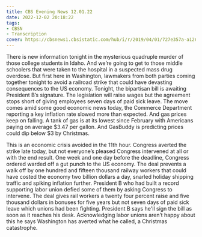 ```yaml
---
title: CBS Evening News 12.01.22
date: 2022-12-02 20:18:22
tags:
- CBSN
- Transcription
cover: https://cbsnews1.cbsistatic.com/hub/i/r/2019/04/01/727e357a-a126-4138-a2c5-4d3222669d57/thumbnail/640x360/3ff2761028dc5c65cc4f07acd54bcd5c/cbsn2-logo-1920x1080.jpg
---
```

There is new information tonight in the mysterious quadruple murder of those college students in Idaho. And we’re going to get to those middle schoolers that were taken to the hospital in a suspected mass drug overdose. But first here in Washington, lawmakers from both parties coming together tonight to avoid a railroad strike that could have devasting consequences to the US economy. Tonight, the bipartisan bill is awaiting President B’s signature. The legislation will raise wages but the agreement stops short of giving employees seven days of paid sick leave. The move comes amid some good economic news today, the Commerce Department reporting a key inflation rate slowed more than expected. And gas prices keep on falling. A tank of gas is at its lowest since February with Americans paying on average $3.47 per gallon. And GasBuddy is predicting prices could dip below $3 by Christmas. 

This is an economic crisis avoided in the 11th hour. Congress averted the strike late today, but not everyone’s pleased Congress intervened at all or with the end result. One week and one day before the deadline, Congress ordered warded off a gut punch to the US economy. The deal prevents a walk off by one hundred and fifteen thousand railway workers that could have costed the economy two billion dollars a day, snarled holiday shipping traffic and spiking inflation further. President B who had built a record supporting labor union defied some of them by asking Congress to intervene. The deal gives rail workers a twenty four percent raise and five thousand dollars in bonuses for five years but not seven days of paid sick leave which unions had been fighting. President B says he'll sign the bill as soon as it reaches his desk. Acknowledging labor unions aren’t happy about this he says Washington has averted what he called, a Christmas catastrophe. 
